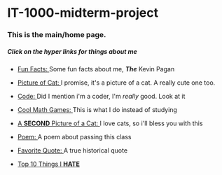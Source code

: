 # IT-1000-midterm-project

### This is the **main/home** page.  
##### Click on the hyper links for things about me

- [Fun Facts: ](https://github.com/KayvonPaygon/IT-1000-midterm-project/blob/main/funfacts.md) Some fun facts about me, **_The_** Kevin Pagan

- [Picture of Cat: ](Xmilkcat.jpg) I promise, it's a picture of a cat. A really cute one too.

- [Code: ](https://github.com/KayvonPaygon/IT-1000-midterm-project/blob/main/code.md) Did I mention i'm a coder, I'm _really_ good. Look at it

- [Cool Math Games: ](https://www.coolmathgames.com/) This is what I do instead of studying

- [A **SECOND** Picture of a Cat: ](https://i.imgflip.com/1gty1y.jpg) I love cats, so i'll bless you with this

- [Poem: ](https://github.com/KayvonPaygon/IT-1000-midterm-project/blob/main/Poem.md) A poem about passing this class

- [Favorite Quote: ](https://github.com/KayvonPaygon/IT-1000-midterm-project/blob/main/Quote.md) A true historical quote

- [Top 10 Things I **HATE**](https://github.com/KayvonPaygon/IT-1000-midterm-project/blob/main/ThingsIHate.md)
